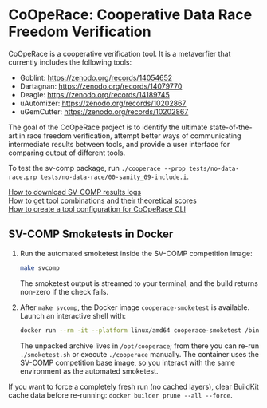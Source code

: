 # CoOpeRace: Cooperative Data Race Freedom Verification

CoOpeRace is a cooperative verification tool. 
It is a metaverfier that currently includes the following tools:
* Goblint: https://zenodo.org/records/14054652
* Dartagnan: https://zenodo.org/records/14079770
* Deagle: https://zenodo.org/records/14189745
* uAutomizer: https://zenodo.org/records/10202867
* uGemCutter: https://zenodo.org/records/10202867

The goal of the CoOpeRace project is to identify the ultimate state-of-the-art in race freedom verification,
attempt better ways of communicating intermediate results between tools, and 
provide a user interface for comparing output of different tools.

To test the sv-comp package, run `./cooperace --prop tests/no-data-race.prp tests/no-data-race/00-sanity_09-include.i`.

[How to download SV-COMP results logs](/src/tool_combinations)  
[How to get tool combinations and their theoretical scores](/src/tool_combinations)  
[How to create a tool configuration for CoOpeRace CLI](/conf)  

## SV-COMP Smoketests in Docker

1. Run the automated smoketest inside the SV-COMP competition image:
   ```bash
   make svcomp
   ```
   The smoketest output is streamed to your terminal, and the build returns non-zero if the check fails.

2. After `make svcomp`, the Docker image `cooperace-smoketest` is available. Launch an interactive shell with:
   ```bash
   docker run --rm -it --platform linux/amd64 cooperace-smoketest /bin/bash
   ```
   The unpacked archive lives in `/opt/cooperace`; from there you can re-run `./smoketest.sh` or execute `./cooperace` manually. The container uses the SV-COMP competition base image, so you interact with the same environment as the automated smoketest.

If you want to force a completely fresh run (no cached layers), clear BuildKit cache data before re-running:
`docker builder prune --all --force`.
